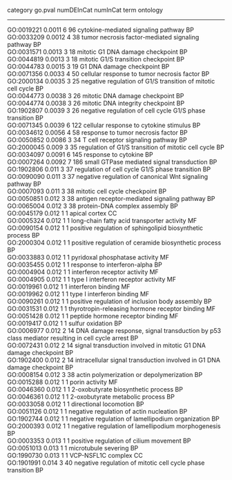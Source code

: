 

  category    go.pval   numDEInCat   numInCat                                               term                                                ontology 
------------ --------- ------------ ---------- ----------------------------------------------------------------------------------------------- ----------
 GO:0019221   0.0011        6           96                                   cytokine-mediated signaling pathway                                   BP    
 GO:0033209   0.0012        4           38                            tumor necrosis factor-mediated signaling pathway                             BP    
 GO:0031571   0.0013        3           18                                    mitotic G1 DNA damage checkpoint                                     BP    
 GO:0044819   0.0013        3           18                                   mitotic G1/S transition checkpoint                                    BP    
 GO:0044783   0.0015        3           19                                        G1 DNA damage checkpoint                                         BP    
 GO:0071356   0.0033        4           50                               cellular response to tumor necrosis factor                                BP    
 GO:2000134   0.0035        3           25                      negative regulation of G1/S transition of mitotic cell cycle                       BP    
 GO:0044773   0.0038        3           26                                      mitotic DNA damage checkpoint                                      BP    
 GO:0044774   0.0038        3           26                                    mitotic DNA integrity checkpoint                                     BP    
 GO:1902807   0.0039        3           26                         negative regulation of cell cycle G1/S phase transition                         BP    
 GO:0071345   0.0039        6          122                                 cellular response to cytokine stimulus                                  BP    
 GO:0034612   0.0056        4           58                                    response to tumor necrosis factor                                    BP    
 GO:0050852   0.0086        3           34                                    T cell receptor signaling pathway                                    BP    
 GO:2000045    0.009        3           35                           regulation of G1/S transition of mitotic cell cycle                           BP    
 GO:0034097   0.0091        6          145                                          response to cytokine                                           BP    
 GO:0007264   0.0092        7          186                                small GTPase mediated signal transduction                                BP    
 GO:1902806    0.011        3           37                             regulation of cell cycle G1/S phase transition                              BP    
 GO:0090090    0.011        3           37                         negative regulation of canonical Wnt signaling pathway                          BP    
 GO:0007093    0.011        3           38                                      mitotic cell cycle checkpoint                                      BP    
 GO:0050851    0.012        3           38                               antigen receptor-mediated signaling pathway                               BP    
 GO:0065004    0.012        3           38                                      protein-DNA complex assembly                                       BP    
 GO:0045179    0.012        1           1                                               apical cortex                                              CC    
 GO:0005324    0.012        1           1                                long-chain fatty acid transporter activity                                MF    
 GO:0090154    0.012        1           1                         positive regulation of sphingolipid biosynthetic process                         BP    
 GO:2000304    0.012        1           1                           positive regulation of ceramide biosynthetic process                           BP    
 GO:0033883    0.012        1           1                                      pyridoxal phosphatase activity                                      MF    
 GO:0035455    0.012        1           1                                       response to interferon-alpha                                       BP    
 GO:0004904    0.012        1           1                                       interferon receptor activity                                       MF    
 GO:0004905    0.012        1           1                                    type I interferon receptor activity                                   MF    
 GO:0019961    0.012        1           1                                            interferon binding                                            MF    
 GO:0019962    0.012        1           1                                         type I interferon binding                                        MF    
 GO:0090261    0.012        1           1                              positive regulation of inclusion body assembly                              BP    
 GO:0031531    0.012        1           1                              thyrotropin-releasing hormone receptor binding                              MF    
 GO:0051428    0.012        1           1                                     peptide hormone receptor binding                                     MF    
 GO:0019417    0.012        1           1                                             sulfur oxidation                                             BP    
 GO:0006977    0.012        2           14      DNA damage response, signal transduction by p53 class mediator resulting in cell cycle arrest      BP    
 GO:0072431    0.012        2           14                    signal transduction involved in mitotic G1 DNA damage checkpoint                     BP    
 GO:1902400    0.012        2           14                 intracellular signal transduction involved in G1 DNA damage checkpoint                  BP    
 GO:0008154    0.012        3           38                                actin polymerization or depolymerization                                 BP    
 GO:0015288    0.012        1           1                                              porin activity                                              MF    
 GO:0046360    0.012        1           1                                    2-oxobutyrate biosynthetic process                                    BP    
 GO:0046361    0.012        1           1                                      2-oxobutyrate metabolic process                                     BP    
 GO:0033058    0.012        1           1                                          directional locomotion                                          BP    
 GO:0051126    0.012        1           1                                  negative regulation of actin nucleation                                 BP    
 GO:1902744    0.012        1           1                             negative regulation of lamellipodium organization                            BP    
 GO:2000393    0.012        1           1                            negative regulation of lamellipodium morphogenesis                            BP    
 GO:0003353    0.013        1           1                                  positive regulation of cilium movement                                  BP    
 GO:0051013    0.013        1           1                                           microtubule severing                                           BP    
 GO:1990730    0.013        1           1                                            VCP-NSFL1C complex                                            CC    
 GO:1901991    0.014        3           40                       negative regulation of mitotic cell cycle phase transition                        BP    

